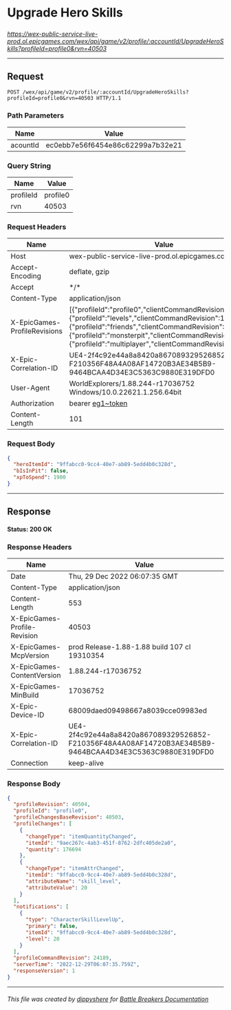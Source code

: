 # Upgrade Hero Skills

#####

*https://wex-public-service-live-prod.ol.epicgames.com/wex/api/game/v2/profile/:accountId/UpgradeHeroSkills?profileId=profile0&rvn=40503*

___

## Request

```http
POST /wex/api/game/v2/profile/:accountId/UpgradeHeroSkills?profileId=profile0&rvn=40503 HTTP/1.1
```

### Path Parameters

| Name     | Value                             |
|----------|-----------------------------------|
| acountId | ec0ebb7e56f6454e86c62299a7b32e21  |

### Query String

| Name      | Value    |
|-----------|----------|
| profileId | profile0 |
| rvn       | 40503    |

### Request Headers

| Name                         | Value                                                                                                                                                                                                                                                                              |
|------------------------------|------------------------------------------------------------------------------------------------------------------------------------------------------------------------------------------------------------------------------------------------------------------------------------|
| Host                         | wex-public-service-live-prod.ol.epicgames.com                                                                                                                                                                                                                                      |
| Accept-Encoding              | deflate, gzip                                                                                                                                                                                                                                                                      |
| Accept                       | \*/\*                                                                                                                                                                                                                                                                              |
| Content-Type                 | application/json                                                                                                                                                                                                                                                                   |
| X-EpicGames-ProfileRevisions | [{"profileId":"profile0","clientCommandRevision":24188},{"profileId":"levels","clientCommandRevision":14480},{"profileId":"friends","clientCommandRevision":8264},{"profileId":"monsterpit","clientCommandRevision":1081},{"profileId":"multiplayer","clientCommandRevision":900}] |
| X-Epic-Correlation-ID        | UE4-2f4c92e44a8a8420a867089329526852-F210356F48A4A08AF14720B3AE34B5B9-9464BCAA4D34E3C5363C9880E319DFD0                                                                                                                                                                             |
| User-Agent                   | WorldExplorers/1.88.244-r17036752 Windows/10.0.22621.1.256.64bit                                                                                                                                                                                                                   |
| Authorization                | bearer [eg1~token](https://github.com/dippyshere/battle-breakers-documentation/blob/master/docs/common/tokens/eg1.md)                                                                                                                                                              |
| Content-Length               | 101                                                                                                                                                                                                                                                                                |

### Request Body

```json
{
  "heroItemId": "9ffabcc0-9cc4-40e7-ab89-5edd4b0c328d",
  "bIsInPit": false,
  "xpToSpend": 1900
}
```

___

## Response

#### Status: 200 OK

### Response Headers

| Name                         | Value                                                                                                  |
|------------------------------|--------------------------------------------------------------------------------------------------------|
| Date                         | Thu, 29 Dec 2022 06:07:35 GMT                                                                          |
| Content-Type                 | application/json                                                                                       |
| Content-Length               | 553                                                                                                    |
| X-EpicGames-Profile-Revision | 40503                                                                                                  |
| X-EpicGames-McpVersion       | prod Release-1.88-1.88 build 107 cl 19310354                                                           |
| X-EpicGames-ContentVersion   | 1.88.244-r17036752                                                                                     |
| X-EpicGames-MinBuild         | 17036752                                                                                               |
| X-Epic-Device-ID             | 68009daed09498667a8039cce09983ed                                                                       |
| X-Epic-Correlation-ID        | UE4-2f4c92e44a8a8420a867089329526852-F210356F48A4A08AF14720B3AE34B5B9-9464BCAA4D34E3C5363C9880E319DFD0 |
| Connection                   | keep-alive                                                                                             |

### Response Body

```json
{
  "profileRevision": 40504,
  "profileId": "profile0",
  "profileChangesBaseRevision": 40503,
  "profileChanges": [
    {
      "changeType": "itemQuantityChanged",
      "itemId": "9aec267c-4ab3-451f-8762-2dfc405de2a0",
      "quantity": 176694
    },
    {
      "changeType": "itemAttrChanged",
      "itemId": "9ffabcc0-9cc4-40e7-ab89-5edd4b0c328d",
      "attributeName": "skill_level",
      "attributeValue": 20
    }
  ],
  "notifications": [
    {
      "type": "CharacterSkillLevelUp",
      "primary": false,
      "itemId": "9ffabcc0-9cc4-40e7-ab89-5edd4b0c328d",
      "level": 20
    }
  ],
  "profileCommandRevision": 24189,
  "serverTime": "2022-12-29T06:07:35.759Z",
  "responseVersion": 1
}
```

___

###### This file was created by [dippyshere](https://github.com/dippyshere) for [Battle Breakers Documentation](https://github.com/dippyshere/battle-breakers-documentation)
